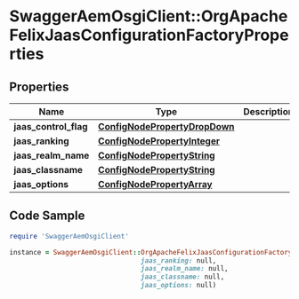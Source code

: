 # SwaggerAemOsgiClient::OrgApacheFelixJaasConfigurationFactoryProperties

## Properties

Name | Type | Description | Notes
------------ | ------------- | ------------- | -------------
**jaas_control_flag** | [**ConfigNodePropertyDropDown**](ConfigNodePropertyDropDown.md) |  | [optional] 
**jaas_ranking** | [**ConfigNodePropertyInteger**](ConfigNodePropertyInteger.md) |  | [optional] 
**jaas_realm_name** | [**ConfigNodePropertyString**](ConfigNodePropertyString.md) |  | [optional] 
**jaas_classname** | [**ConfigNodePropertyString**](ConfigNodePropertyString.md) |  | [optional] 
**jaas_options** | [**ConfigNodePropertyArray**](ConfigNodePropertyArray.md) |  | [optional] 

## Code Sample

```ruby
require 'SwaggerAemOsgiClient'

instance = SwaggerAemOsgiClient::OrgApacheFelixJaasConfigurationFactoryProperties.new(jaas_control_flag: null,
                                 jaas_ranking: null,
                                 jaas_realm_name: null,
                                 jaas_classname: null,
                                 jaas_options: null)
```


